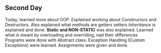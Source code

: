 ## Second Day
Today, learned more about OOP.
Explained working about Constructors and Destructors.
Also explained what methods are
getters
setters
*Inheritance* is explained and done.
**Static and NON-STATIC** was also explained.
Learned what is meant by overloading and overriding, nad their differences
Programs were done with Abstract class.
Exception Handling (Custom Exceptions) were learned.
Assignments were given and done.
